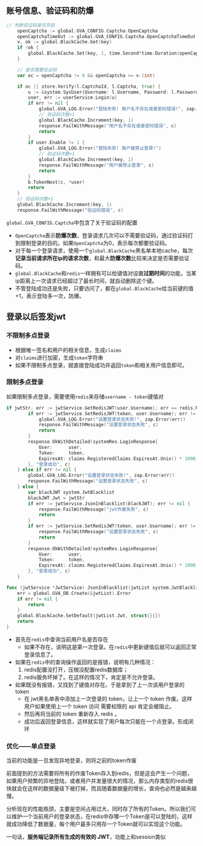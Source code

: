 ## 账号信息、验证码和防爆
```go
// 判断验证码是否开启
	openCaptcha := global.GVA_CONFIG.Captcha.OpenCaptcha               // 是否开启防爆次数
	openCaptchaTimeOut := global.GVA_CONFIG.Captcha.OpenCaptchaTimeOut // 缓存超时时间
	v, ok := global.BlackCache.Get(key)
	if !ok {
		global.BlackCache.Set(key, 1, time.Second*time.Duration(openCaptchaTimeOut))
	}

	// 是否需要验证码
	var oc = openCaptcha != 0 && openCaptcha >= v.(int)

	if oc || store.Verify(l.CaptchaId, l.Captcha, true) {
		u := &system.SysUser{Username: l.Username, Password: l.Password}
		user, err := userService.Login(u)
		if err != nil {
			global.GVA_LOG.Error("登陆失败! 用户名不存在或者密码错误!", zap.Error(err))
			// 验证码次数+1
			global.BlackCache.Increment(key, 1)
			response.FailWithMessage("用户名不存在或者密码错误", c)
			return
		}
		if user.Enable != 1 {
			global.GVA_LOG.Error("登陆失败! 用户被禁止登录!")
			// 验证码次数+1
			global.BlackCache.Increment(key, 1)
			response.FailWithMessage("用户被禁止登录", c)
			return
		}
		b.TokenNext(c, *user)
		return
	}
	// 验证码次数+1
	global.BlackCache.Increment(key, 1)
	response.FailWithMessage("验证码错误", c)
```

`global.GVA_CONFIG.Captcha`中包含了关于验证码的配置
- `OpenCaptcha`表示**防爆次数**，登录请求几次可以不需要验证码，通过验证码打到限制登录的目的。如果`OpenCaptcha`为0，表示每次都要验证码。
- 对于每一个登录请求，使用一个`global.BlackCache`黑名单本地cache，每次**记录当前请求所在ip的请求次数**，和最大**防爆次数**比较来决定是否需要验证码。
- `global.BlackCache`和`redis`一样拥有可以给键值对设置**过期时间**的功能，当某ip距离上一次请求已经超过了最长时间，就自动删除这个键。
- 不管登陆成功还是失败，只要访问了，都在`global.BlackCache`给当前键的值+1，表示登陆多一次，防爆。
## 登录以后签发jwt
### 不限制多点登录
- 根据唯一签名和用户的相关信息，生成`claims`
- 对`claims`进行加密，生成`token`字符串
- 如果不限制多点登录，就直接登陆成功并返回`token`和相关用户信息即可。
### 限制多点登录
如果限制多点登录，需要使用`redis`来存储`username - token`键值对
```go
if jwtStr, err := jwtService.GetRedisJWT(user.Username); err == redis.Nil {
		if err := jwtService.SetRedisJWT(token, user.Username); err != nil {
			global.GVA_LOG.Error("设置登录状态失败!", zap.Error(err))
			response.FailWithMessage("设置登录状态失败", c)
			return
		}
		response.OkWithDetailed(systemRes.LoginResponse{
			User:      user,
			Token:     token,
			ExpiresAt: claims.RegisteredClaims.ExpiresAt.Unix() * 1000,
		}, "登录成功", c)
	} else if err != nil {
		global.GVA_LOG.Error("设置登录状态失败!", zap.Error(err))
		response.FailWithMessage("设置登录状态失败", c)
	} else {
		var blackJWT system.JwtBlacklist
		blackJWT.Jwt = jwtStr
		if err := jwtService.JsonInBlacklist(blackJWT); err != nil {
			response.FailWithMessage("jwt作废失败", c)
			return
		}
		if err := jwtService.SetRedisJWT(token, user.Username); err != nil {
			response.FailWithMessage("设置登录状态失败", c)
			return
		}
		response.OkWithDetailed(systemRes.LoginResponse{
			User:      user,
			Token:     token,
			ExpiresAt: claims.RegisteredClaims.ExpiresAt.Unix() * 1000,
		}, "登录成功", c)
	}
```

```go
func (jwtService *JwtService) JsonInBlacklist(jwtList system.JwtBlacklist) (err error) {
	err = global.GVA_DB.Create(&jwtList).Error
	if err != nil {
		return
	}
	global.BlackCache.SetDefault(jwtList.Jwt, struct{}{})
	return
}
```
- 首先在`redis`中查询当前用户名是否存在
	- 如果不存在，说明这是第一次登录。在`redis`中更新键值后就可以返回正常登录信息了。
- 如果在`redis`中的查询操作返回的是报错，说明有几种情况：
	1. redis配置没打开，压根没配置redis数据库；
	2. redis服务坏掉了。在这样的情况下，肯定是不允许登录。
- 如果既没有报错，又找到了键值对存在。于是拿到了上一次该用户登录的token
	- 在 jwt黑名单表中添加上一次登录的 token，让上一个 token 作废。这样用户如果使用上一个 token 访问 需要权限的 api 肯定会被阻止。
	- 然后再将当前的 token 重新存入 redis 。
	- 成功后返回登录信息，这样就实现了用户每次只能在一个点登录。形成闭环


### 优化——单点登录
当前的功能是一旦发现异地登录，则将之前的token作废

前面提到的方法需要将所有的作废Token存入到redis，但是这会产生一个问题，如果用户频繁的异地登陆，或者用户并发量很大的情况，那么内存类型的redis很快就会在这样的数据量级下被打掉，而且随着数据量的增长，查询也必然是越来越慢。

分析现在的性能瓶颈，主要是空间占用过大，同时存了所有的Token。所以我们可以维护一个当前用户的登录状态，在redis中存哪一个Token是可以登陆的，这样就成功降低了数据量，每个用户最多只用存一个Token就可以实现这个功能。

一句话，**服务端记录所有生成的有效的 JWT**，功能上和session类似

